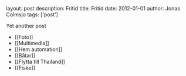 layout: post
description: Fritid
title: Fritid
date: 2012-01-01
author: Jonas Colmsjo
tags: ['post']

Yet another post






* [[Foto]]
* [[Multimedia]]
* [[Hem automation]]
* [[Båtar]]
* [[Flytta till Thailand]]
* [[Fiske]]


